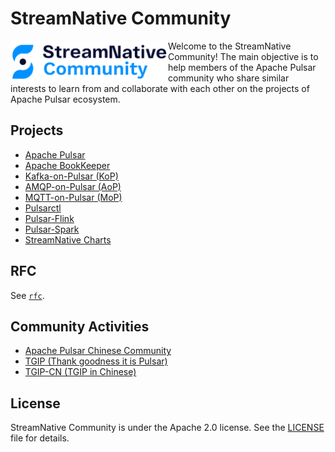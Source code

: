# StreamNative Community

<img src="./media/streamnative_community_logo.png" width="50%" align=left></img>

Welcome to the StreamNative Community! The main objective is to help members of the
Apache Pulsar community who share similar interests to learn from and
collaborate with each other on the projects of Apache Pulsar ecosystem.

## Projects

- [Apache Pulsar](https://github.com/apache/pulsar)
- [Apache BookKeeper](https://github.com/apache/bookkeeper)
- [Kafka-on-Pulsar (KoP)](https://github.com/streamnative/kop)
- [AMQP-on-Pulsar (AoP)](https://github.com/streamnative/aop)
- [MQTT-on-Pulsar (MoP)](https://github.com/streamnative/mop)
- [Pulsarctl](https://github.com/streamnative/pulsarctl)
- [Pulsar-Flink](https://github.com/streamnative/pulsar-flink)
- [Pulsar-Spark](https://github.com/streamnative/pulsar-spark)
- [StreamNative Charts](https://github.com/streamnative/charts)

## RFC

See [`rfc`](./rfc/README.md).

## Community Activities

* [Apache Pulsar Chinese Community](https://github.com/streamnative/pulsar-community-loc-cn)
* [TGIP (Thank goodness it is Pulsar)](https://github.com/streamnative/tgip)
* [TGIP-CN (TGIP in Chinese)](https://github.com/streamnative/tgip-cn)

## License

StreamNative Community is under the Apache 2.0 license. See the
[LICENSE](./LICENSE) file for details.
